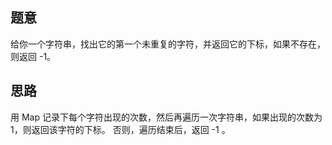 ## 题意
   给你一个字符串，找出它的第一个未重复的字符，并返回它的下标，如果不存在，则返回 -1。
   
## 思路
   用 Map 记录下每个字符出现的次数，然后再遍历一次字符串，如果出现的次数为 1，则返回该字符的下标。
   否则，遍历结束后，返回 -1 。
